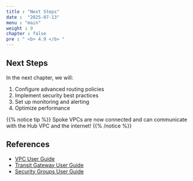 ```yaml
---
title : "Next Steps"
date :  "2025-07-13" 
menu : "main"
weight : 9
chapter : false
pre : " <b> 4.9 </b> "
---
```


## Next Steps

In the next chapter, we will:
1. Configure advanced routing policies
2. Implement security best practices
3. Set up monitoring and alerting
4. Optimize performance

{{% notice tip %}}
Spoke VPCs are now connected and can communicate with the Hub VPC and the internet!
{{% /notice %}}

## References

- [VPC User Guide](https://docs.aws.amazon.com/vpc/latest/userguide/)
- [Transit Gateway User Guide](https://docs.aws.amazon.com/vpc/latest/tgw/)
- [Security Groups User Guide](https://docs.aws.amazon.com/vpc/latest/userguide/VPC_SecurityGroups.html)